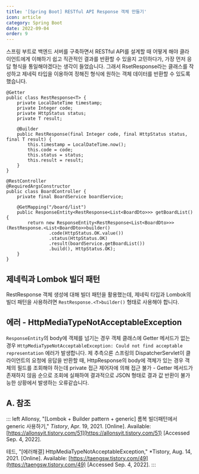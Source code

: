 ```yaml
---
title: '[Spring Boot] RESTful API Response 객체 만들기'
icon: article
category: Spring Boot
date: 2022-09-04
order: 9
---
```


스프링 부트로 백엔드 서버를 구축하면서 RESTful API를 설계할 때 어떻게 해야 클라이언트에게 이해하기 쉽고 직관적인 결과를 반환할 수 있을지 고민하다가, 가장 먼저 응답 형식을 통일해야겠다는 생각이 들었습니다. 그래서 RsetResponse라는 클래스를 작성하고 제네릭 타입을 이용하여 정해진 형식에 원하는 객체 데이터를 반환할 수 있도록 했습니다.

```java:no-line-numbers
@Getter
public class RestResponse<T> {
    private LocalDateTime timestamp;
    private Integer code;
    private HttpStatus status;
    private T result;

    @Builder
    public RestResponse(final Integer code, final HttpStatus status, final T result) {
        this.timestamp = LocalDateTime.now();
        this.code = code;
        this.status = status;
        this.result = result;
    }
}

@RestController
@RequiredArgsConstructor
public class BoardController {
    private final BoardService boardService;

    @GetMapping("/board/list")
    public ResponseEntity<RestResponse<List<BoardDto>>> getBoardList() {
        return new ResponseEntity<RestResponse<List<BoardDto>>>(RestResponse.<List<BoardDto>>builder()
                .code(HttpStatus.OK.value())
                .status(HttpStatus.OK)
                .result(boardService.getBoardList())
                .build(), HttpStatus.OK);
    }
}
```

## 제네릭과 Lombok 빌더 패턴
RestResponse 객체 생성에 대해 빌더 패턴을 활용했는데, 제네릭 타입과 Lombok의 빌더 패턴을 사용하려면 `RestResponse.<T>builder()` 형태로 사용해야 합니다.

## 에러 - HttpMediaTypeNotAcceptableException
`ResponseEntity`의 body에 객체를 넘기는 경우 객체 클래스에 Getter 메서드가 없는 경우 `HttpMediaTypeNotAcceptableException: Could not find acceptable representation` 에러가 발생합니다. 제 추측으론 스프링의 DispatcherServlet이 클라이언트의 요청에 응답을 반환할 때, HttpResponse의 body에 객체가 있는 경우 객체의 필드를 조회해야 하는데 private 접근 제어자에 의해 접근 불가 - Getter 메서드가 존재하지 않음 순으로 조회에 실패하여 결과적으로 JSON 형태로 결과 값 반환이 불가능한 상황에서 발생하는 오류같습니다.

## A. 참조
::: left
Allonsy, "[Lombok + Builder pattern + generic] 롬복 빌더패턴에서 generic 사용하기," *Tistory*, Apr. 19, 2021. [Online]. Available: [https://allonsyit.tistory.com/51](https://allonsyit.tistory.com/51) [Accessed Sep. 4, 2022].

테드, "[에러해결] HttpMediaTypeNotAcceptableException," *Tistory, Aug. 14, 2021. [Online]. Available: [https://taengsw.tistory.com/49](https://taengsw.tistory.com/49) [Accessed Sep. 4, 2022].
:::
